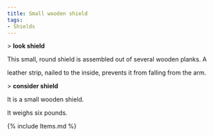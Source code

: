 ```yaml
---
title: Small wooden shield
tags:
- Shields
---
```


\> **look shield**

This small, round shield is assembled out of several wooden planks. A

leather strip, nailed to the inside, prevents it from falling from the
arm.

\> **consider shield**

It is a small wooden shield.

It weighs six pounds.

{% include Items.md %}
